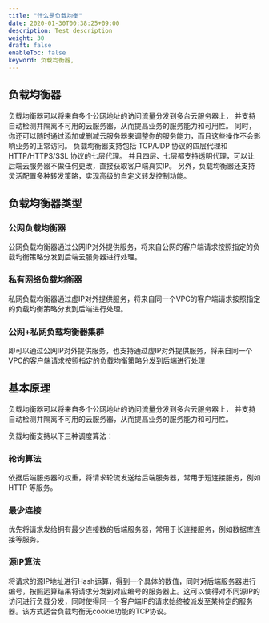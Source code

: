 ```yaml
---
title: "什么是负载均衡"
date: 2020-01-30T00:38:25+09:00
description: Test description
weight: 30
draft: false
enableToc: false
keyword: 负载均衡器,
---
```


## 负载均衡器

负载均衡器可以将来自多个公网地址的访问流量分发到多台云服务器上， 并支持自动检测并隔离不可用的云服务器，从而提高业务的服务能力和可用性。 同时，你还可以随时通过添加或删减云服务器来调整你的服务能力，而且这些操作不会影响业务的正常访问。
负载均衡器支持包括 TCP/UDP 协议的四层代理和 HTTP/HTTPS/SSL 协议的七层代理。
并且四层、七层都支持透明代理，可以让后端云服务器不做任何更改，直接获取客户端真实IP。
另外，负载均衡器还支持灵活配置多种转发策略，实现高级的自定义转发控制功能。


## 负载均衡器类型

### 公网负载均衡器

公网负载均衡器通过公网IP对外提供服务，将来自公网的客户端请求按照指定的负载均衡策略分发到后端云服务器进行处理。

### 私有网络负载均衡器

私网负载均衡器通过虚IP对外提供服务，将来自同一个VPC的客户端请求按照指定的负载均衡策略分发到后端进行处理。

### 公网+私网负载均衡器集群

即可以通过公网IP对外提供服务，也支持通过虚IP对外提供服务，将来自同一个VPC的客户端请求按照指定的负载均衡策略分发到后端进行处理

## 基本原理

负载均衡器可以将来自多个公网地址的访问流量分发到多台云服务器上， 并支持自动检测并隔离不可用的云服务器，从而提高业务的服务能力和可用性。

负载均衡支持以下三种调度算法：


### 轮询算法

依据后端服务器的权重，将请求轮流发送给后端服务器，常用于短连接服务，例如 HTTP 等服务。

### 最少连接

优先将请求发给拥有最少连接数的后端服务器，常用于长连接服务，例如数据库连接等服务。

### 源IP算法

将请求的源IP地址进行Hash运算，得到一个具体的数值，同时对后端服务器进行编号，按照运算结果将请求分发到对应编号的服务器上。这可以使得对不同源IP的访问进行负载分发，同时使得同一个客户端IP的请求始终被派发至某特定的服务器。该方式适合负载均衡无cookie功能的TCP协议。